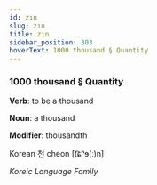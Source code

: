 ```yaml
---
id: zın
slug: zın
title: zın
sidebar_position: 303
hoverText: 1000 thousand § Quantity
---
```


### 1000 thousand § Quantity

**Verb**: to be a thousand

**Noun**: a thousand

**Modifier**: thousandth

Korean 천 cheon [t͡ɕʰɘ(ː)n]

*Koreic Language Family*